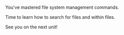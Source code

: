 You've mastered file system management commands. 

Time to learn how to search for files and within files.

See you on the next unit!
